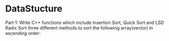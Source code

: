 # DataStucture
Part 1:
Write C++ functions which include Insertion Sort, Quick Sort and LSD
Radix Sort three different methods to sort the following array(vector) in
ascending order:
